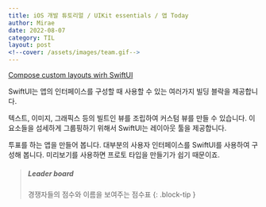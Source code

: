 ```yaml
---
title: iOS 개발 튜토리얼 / UIKit essentials / 앱 Today
author: Mirae
date: 2022-08-07
category: TIL
layout: post
<!--cover: /assets/images/team.gif-->
---
```



[Compose custom layouts wirh SwiftUI](https://developer.apple.com/videos/play/wwdc2022/10056/)
  
  SwiftUI는 앱의 인터페이스를 구성할 때 사용할 수 있는 여러가지 빌딩 블락을 제공합니다.  
  
  텍스트, 이미지, 그래픽스 등의 빌트인 뷰를 조립하여 커스텀 뷰를 만들 수 있습니다. 이 요소들을 섬세하게 그룹핑하기 위해서 SwiftUI는 레이아웃 툴을 제공합니다. 
  
  투표를 하는 앱을 만들어 봅니다. 대부분의 사용자 인터페이스를 SwiftUI를 사용하여 구성해 봅니다. 미리보기를 사용하면 프로토 타입을 만들기가 쉽기 때문이죠.  
  
> #####  Leader board
> 경쟁자들의 점수와 이름을 보여주는 점수표
{: .block-tip } 
